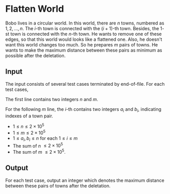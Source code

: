 # Flatten World

Bobo lives in a circular world. In this world, there are $n$ towns, numbered as $1, 2, \dots, n$. The $i$-th town is connected with the $(i+1)$-th town. Besides, the $1$-st town is connected with the $n$-th town.
He wants to remove one of these edges, so that this world would looks like a flattened one.
Also, he doesn't want this world changes too much. So he prepares $m$ pairs of towns. He wants to
make the maximum distance between these pairs as minimum as possible after the deletation.

## Input

The input consists of several test cases terminated by end-of-file. For each test cases,

The first line contains two integers $n$ and $m$.

For the following $m$ line, the $i$-th contains two integers $a_i$ and $b_i$, indicating indexes of a town pair.

* $1 \leq n \leq 2 \times 10^5$
* $1 \leq m \leq 2 \times 10^5$
* $1 \leq a_i, b_i \leq n$ for each $1 \leq i \leq m$
* The sum of $n$ $\leq 2 \times 10^5$
* The sum of $m$ $\leq 2 \times 10^5$.

## Output

For each test case, output an integer which denotes the maximum distance between these pairs of
towns after the deletation.

<!--SAMPLES-->
